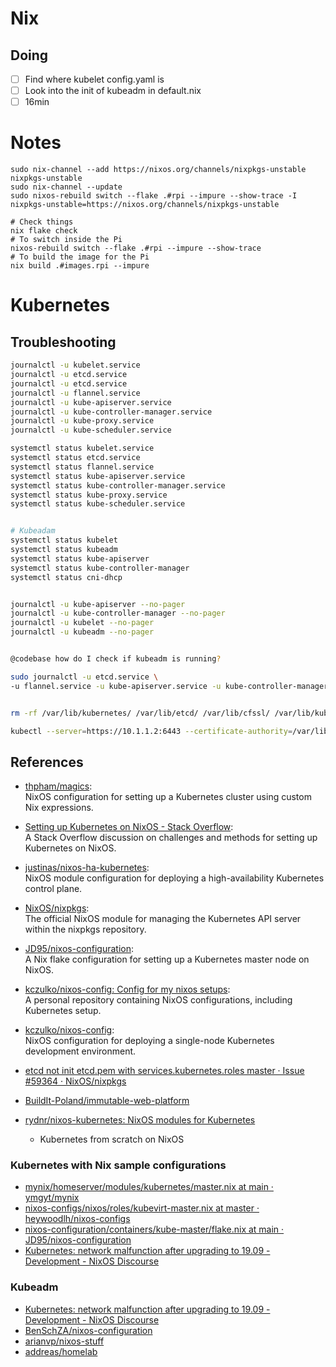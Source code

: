 # Nix

## Doing

- [ ] Find where kubelet config.yaml is
- [ ] Look into the init of kubeadm in default.nix
- [ ] 16min 
# Notes

```
sudo nix-channel --add https://nixos.org/channels/nixpkgs-unstable nixpkgs-unstable
sudo nix-channel --update
sudo nixos-rebuild switch --flake .#rpi --impure --show-trace -I nixpkgs-unstable=https://nixos.org/channels/nixpkgs-unstable

# Check things
nix flake check
# To switch inside the Pi
nixos-rebuild switch --flake .#rpi --impure --show-trace 
# To build the image for the Pi
nix build .#images.rpi --impure
```

# Kubernetes

## Troubleshooting


```bash
journalctl -u kubelet.service
journalctl -u etcd.service
journalctl -u etcd.service
journalctl -u flannel.service
journalctl -u kube-apiserver.service
journalctl -u kube-controller-manager.service
journalctl -u kube-proxy.service
journalctl -u kube-scheduler.service

systemctl status kubelet.service
systemctl status etcd.service
systemctl status flannel.service
systemctl status kube-apiserver.service
systemctl status kube-controller-manager.service
systemctl status kube-proxy.service
systemctl status kube-scheduler.service


# Kubeadam
systemctl status kubelet
systemctl status kubeadm
systemctl status kube-apiserver
systemctl status kube-controller-manager
systemctl status cni-dhcp


journalctl -u kube-apiserver --no-pager
journalctl -u kube-controller-manager --no-pager
journalctl -u kubelet --no-pager
journalctl -u kubeadm --no-pager


@codebase how do I check if kubeadm is running?

sudo journalctl -u etcd.service \
-u flannel.service -u kube-apiserver.service -u kube-controller-manager.service -u kube-proxy.service -u kube-scheduler.service


rm -rf /var/lib/kubernetes/ /var/lib/etcd/ /var/lib/cfssl/ /var/lib/kubelet/ /var/lib/kubernetes/secrets/ /etc/kube-flannel/ /etc/kubernetes/

kubectl --server=https://10.1.1.2:6443 --certificate-authority=/var/lib/cfssl/ca.crt --client-certificate=/var/lib/cfssl/admin.crt --client-key=/var/lib/cfssl/admin.key get nodes
```

## References

- [thpham/magics](https://github.com/thpham/magics/blob/master/k8s-cluster/kubernetes/default.nix#L32):  
   NixOS configuration for setting up a Kubernetes cluster using custom Nix expressions.
- [Setting up Kubernetes on NixOS - Stack Overflow](https://stackoverflow.com/questions/49963703/setting-up-kubernetes-on-nixos):  
   A Stack Overflow discussion on challenges and methods for setting up Kubernetes on NixOS.
- [justinas/nixos-ha-kubernetes](https://github.com/justinas/nixos-ha-kubernetes/blob/master/modules/controlplane/apiserver.nix):  
   NixOS module configuration for deploying a high-availability Kubernetes control plane.
- [NixOS/nixpkgs](https://github.com/NixOS/nixpkgs/blob/master/nixos/modules/services/cluster/kubernetes/apiserver.nix):  
   The official NixOS module for managing the Kubernetes API server within the nixpkgs repository.
- [JD95/nixos-configuration](https://github.com/JD95/nixos-configuration/blob/main/containers/kube-master/flake.nix):  
   A Nix flake configuration for setting up a Kubernetes master node on NixOS.
- [kczulko/nixos-config: Config for my nixos setups](https://github.com/kczulko/nixos-config/tree/master):  
   A personal repository containing NixOS configurations, including Kubernetes setup.
- [kczulko/nixos-config](https://github.com/kczulko/nixos-config/blob/master/modules/kubernetes/k8s-dev-single-node.nix):  
   NixOS configuration for deploying a single-node Kubernetes development environment.

- [etcd not init etcd.pem with services.kubernetes.roles master · Issue #59364 · NixOS/nixpkgs](https://github.com/NixOS/nixpkgs/issues/59364)
- [BuildIt-Poland/immutable-web-platform](https://github.com/BuildIt-Poland/immutable-web-platform/blob/375b3c8c51fd289ef5329d5accd1bbc40a78dc23/nix/nixos/modules/kubernetes/kubelet.nix#L69)
- [rydnr/nixos-kubernetes: NixOS modules for Kubernetes](https://github.com/rydnr/nixos-kubernetes/tree/main)
  - Kubernetes from scratch on NixOS

### Kubernetes with Nix sample configurations
- [mynix/homeserver/modules/kubernetes/master.nix at main · ymgyt/mynix](https://github.com/ymgyt/mynix/blob/main/homeserver/modules/kubernetes/master.nix)
- [nixos-configs/nixos/roles/kubevirt-master.nix at master · heywoodlh/nixos-configs](https://github.com/heywoodlh/nixos-configs/blob/master/nixos/roles/kubevirt-master.nix)
- [nixos-configuration/containers/kube-master/flake.nix at main · JD95/nixos-configuration](https://github.com/JD95/nixos-configuration/blob/main/containers/kube-master/flake.nix)
- [Kubernetes: network malfunction after upgrading to 19.09 - Development - NixOS Discourse](https://discourse.nixos.org/t/kubernetes-network-malfunction-after-upgrading-to-19-09/4620/3)


### Kubeadm
- [Kubernetes: network malfunction after upgrading to 19.09 - Development - NixOS Discourse](https://discourse.nixos.org/t/kubernetes-network-malfunction-after-upgrading-to-19-09/4620/6)
- [BenSchZA/nixos-configuration](https://github.com/BenSchZA/nixos-configuration/blob/master/modules/kubeadm/default.nix)
- [arianvp/nixos-stuff](https://github.com/arianvp/nixos-stuff/blob/master/modules/kubeadm/kubeadm-base.nix)
- [addreas/homelab](https://github.com/addreas/homelab/tree/main)